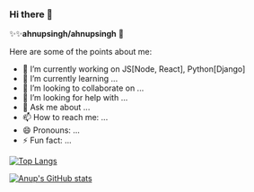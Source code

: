 ### Hi there 👋

✨✨**ahnupsingh/ahnupsingh** 👋

Here are some of the points about me:

- 🔭 I’m currently working on JS[Node, React], Python[Django]
- 🌱 I’m currently learning ...
- 👯 I’m looking to collaborate on ...
- 🤔 I’m looking for help with ...
- 💬 Ask me about ...
- 📫 How to reach me: ...
- 😄 Pronouns: ...
- ⚡ Fun fact: ...

[![Top Langs](https://github-readme-stats.vercel.app/api/top-langs/?username=ahnupsingh)](https://github.com/ahnupsingh/github-readme-stats)

[![Anup's GitHub stats](https://github-readme-stats.vercel.app/api?username=ahnupsingh)](https://github.com/ahnupsingh/github-readme-stats)

